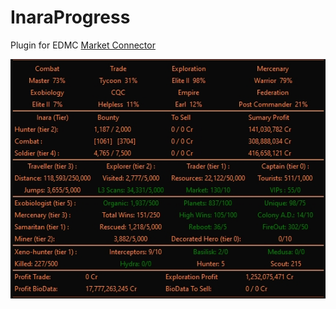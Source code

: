 # InaraProgress

Plugin for EDMC  [Market Connector](https://github.com/EDCD/EDMarketConnector/wiki)

<img src="InaraProgress.jpg">




